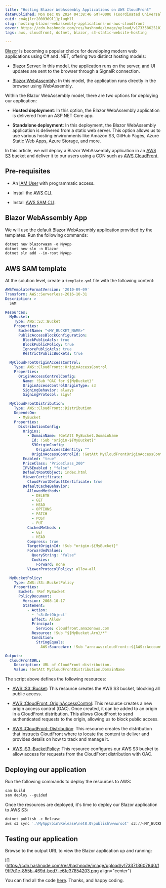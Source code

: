 ```yaml
---
title: "Hosting Blazor WebAssembly Applications on AWS CloudFront"
datePublished: Mon Dec 09 2024 04:38:46 GMT+0000 (Coordinated Universal Time)
cuid: cm4gjlrr2000309l11plughll
slug: hosting-blazor-webassembly-applications-on-aws-cloudfront
cover: https://cdn.hashnode.com/res/hashnode/image/upload/v1733586251018/a02d9c2d-bde9-4d9a-9811-a0f9c9b6a2fd.png
tags: aws, cloudfront, dotnet, blazor, s3-static-website-hosting

---
```


[Blazor](https://learn.microsoft.com/en-us/aspnet/core/blazor/?view=aspnetcore-9.0) is becoming a popular choice for developing modern web applications using C# and .NET, offering two distinct hosting models:

* [Blazor Server](https://learn.microsoft.com/en-us/aspnet/core/blazor/hosting-models?view=aspnetcore-9.0#blazor-server): In this model, the application runs on the server, and UI updates are sent to the browser through a SignalR connection.
    
* [Blazor WebAssembly](https://learn.microsoft.com/en-us/aspnet/core/blazor/hosting-models?view=aspnetcore-9.0#blazor-webassembly): In this model, the application runs directly in the browser using WebAssembly.
    

Within the Blazor WebAssembly model, there are two options for deploying our application:

* **Hosted deployment**: In this option, the Blazor WebAssembly application is delivered from an ASP.NET Core app.
    
* **Standalone deployment**: In this deployment, the Blazor WebAssembly application is delivered from a static web server. This option allows us to use various hosting environments like Amazon S3, GitHub Pages, Azure Static Web Apps, Azure Storage, and more.
    

In this article, we will deploy a Blazor WebAssembly application in an [AWS S3](https://docs.aws.amazon.com/AmazonS3/latest/userguide/Welcome.html) bucket and deliver it to our users using a CDN such as [AWS CloudFront](https://docs.aws.amazon.com/AmazonCloudFront/latest/DeveloperGuide/Introduction.html).

## **Pre-requisites**

* An [IAM User](https://docs.aws.amazon.com/IAM/latest/UserGuide/id_users_create.html#id_users_create_console) with programmatic access.
    
* Install the [AWS CLI](https://docs.aws.amazon.com/cli/latest/userguide/cli-configure-quickstart.html#cli-configure-quickstart-creds).
    
* Install [AWS SAM CLI](https://docs.aws.amazon.com/serverless-application-model/latest/developerguide/install-sam-cli.html).
    

## Blazor WebAssembly App

We will use the default Blazor WebAssembly application provided by the templates. Run the following commands:

```powershell
dotnet new blazorwasm -o MyApp
dotnet new sln -n Blazor
dotnet sln add --in-root MyApp
```

## AWS SAM template

At the solution level, create a `template.yml` file with the following content:

```yaml
AWSTemplateFormatVersion: '2010-09-09'
Transform: AWS::Serverless-2016-10-31
Description: >
  SAM

Resources:
  MyBucket:
    Type: AWS::S3::Bucket
    Properties:
      BucketName: "<MY_BUCKET_NAME>"
      PublicAccessBlockConfiguration:
        BlockPublicAcls: true
        BlockPublicPolicy: true
        IgnorePublicAcls: true
        RestrictPublicBuckets: true

  MyCloudFrontOriginAccessControl:
    Type: AWS::CloudFront::OriginAccessControl
    Properties:
      OriginAccessControlConfig:
        Name: !Sub "OAC for ${MyBucket}"
        OriginAccessControlOriginType: s3
        SigningBehavior: always
        SigningProtocol: sigv4

  MyCloudFrontDistribution:
    Type: AWS::CloudFront::Distribution
    DependsOn:
      - MyBucket
    Properties:
      DistributionConfig:
        Origins:
          - DomainName: !GetAtt MyBucket.DomainName
            Id: !Sub "origin-${MyBucket}"
            S3OriginConfig:
              OriginAccessIdentity: ""
            OriginAccessControlId: !GetAtt MyCloudFrontOriginAccessControl.Id
        Enabled: "true"
        PriceClass: "PriceClass_200"
        IPV6Enabled : "false"
        DefaultRootObject: index.html
        ViewerCertificate:
          CloudFrontDefaultCertificate: true
        DefaultCacheBehavior:
          AllowedMethods:
            - DELETE
            - GET
            - HEAD
            - OPTIONS
            - PATCH
            - POST
            - PUT
          CachedMethods :
            - GET
            - HEAD
          Compress: true
          TargetOriginId: !Sub "origin-${MyBucket}"
          ForwardedValues:
            QueryString: "false"
            Cookies:
              Forward: none
          ViewerProtocolPolicy: allow-all

  MyBucketPolicy:
    Type: AWS::S3::BucketPolicy
    Properties:
      Bucket: !Ref MyBucket
      PolicyDocument:
        Version: 2008-10-17
        Statement:
          - Action:
            - 's3:GetObject'
            Effect: Allow
            Principal:
              Service: cloudfront.amazonaws.com
            Resource: !Sub "${MyBucket.Arn}/*"
            Condition:
              StringEquals:
                AWS:SourceArn: !Sub "arn:aws:cloudfront::${AWS::AccountId}:distribution/${MyCloudFrontDistribution.Id}"

Outputs:
  CloudFrontURL:
    Description: URL of CloudFront distribution.
    Value: !GetAtt MyCloudFrontDistribution.DomainName
```

The script above defines the following resources:

* [AWS::S3::Bucket](https://docs.aws.amazon.com/AWSCloudFormation/latest/UserGuide/aws-resource-s3-bucket.html): This resource creates the AWS S3 bucket, blocking all public access.
    
* [AWS::CloudFront::OriginAccessControl](https://docs.aws.amazon.com/AWSCloudFormation/latest/UserGuide/aws-resource-cloudfront-originaccesscontrol.html): This resource creates a new origin access control (OAC). Once created, it can be added to an origin in a CloudFront distribution. This allows CloudFront to send authenticated requests to the origin, allowing us to block public access.
    
* [AWS::CloudFront::Distribution](https://docs.aws.amazon.com/AWSCloudFormation/latest/UserGuide/aws-resource-cloudfront-distribution.html): This resource creates the distribution that instructs CloudFront where to locate the content to deliver and provides details on how to track and manage it.
    
* [AWS::S3::BucketPolicy](https://docs.aws.amazon.com/AWSCloudFormation/latest/UserGuide/aws-resource-s3-bucketpolicy.html): This resource configures our AWS S3 bucket to allow access for requests from the CloudFront distribution with OAC.
    

## Deploying our application

Run the following commands to deploy the resources to AWS:

```powershell
sam build
sam deploy --guided
```

Once the resources are deployed, it's time to deploy our Blazor application to AWS S3:

```powershell
dotnet publish -c Release
aws s3 sync '.\MyApp\bin\Release\net8.0\publish\wwwroot' s3://<MY_BUCKET_NAME>
```

## Testing our application

Browse to the output URL to view the Blazor application up and running:

![](https://cdn.hashnode.com/res/hashnode/image/upload/v1733713607840/f9ff7d1e-855b-469d-bed7-e6fc37854203.png align="center")

You can find all the code [here](https://github.com/raulnq/aws-cloudfront-blazor). Thanks, and happy coding.